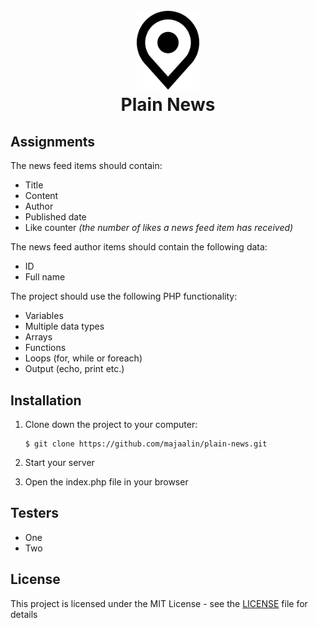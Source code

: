<h1 align="center">
    <br>
    <img src="logo.png" alt="Plain News" width="100">
    <br>
        Plain News
    <br>
</h1>

## Assignments

The news feed items should contain:

- Title
- Content
- Author
- Published date
- Like counter _(the number of likes a news feed item has received)_

The news feed author items should contain the following data:
- ID
- Full name

The project should use the following PHP functionality:
- Variables
- Multiple data types
- Arrays
- Functions
- Loops (for, while or foreach)
- Output (echo, print etc.)

## Installation
1. Clone down the project to your computer:

    ```
    $ git clone https://github.com/majaalin/plain-news.git
     ```
2. Start your server
3. Open the index.php file in your browser

## Testers
- One
- Two

## License
This project is licensed under the MIT License - see the [LICENSE](LICENSE) file for details
